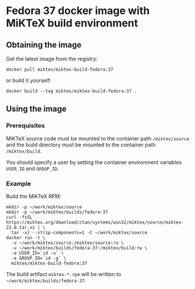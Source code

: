 # Fedora 37 docker image with MiKTeX build environment

## Obtaining the image

Get the latest image from the registry:

    docker pull miktex/miktex-build-fedora:37

or build it yourself:

    docker build --tag miktex/miktex-build-fedora:37 .

## Using the image

### Prerequisites

MiKTeX source code must be mounted to the container path `/miktex/source` and
the build directory must be mounted to the container path `/miktex/build`.

You should specify a user by setting the container environment variables
`USER_ID` and `GROUP_ID`.

### Example

Build the MiKTeX RPM:

    mkdir -p ~/work/miktex/source
    mkdir -p ~/work/miktex/builds/fedora-37
    curl -fsSL https://miktex.org/download/ctan/systems/win32/miktex/source/miktex-22.8.tar.xz | \
      tar -xJ --strip-components=1 -C ~/work/miktex/source
    docker run -t \
      -v ~/work/miktex/source:/miktex/source:ro \
      -v ~/work/miktex/builds/fedora-37:/miktex/build:rw \
      -e USER_ID=`id -u` \
      -e GROUP_ID=`id -g` \
      miktex/miktex-build-fedora:37

The build artifact `miktex-*.rpm` will be written to
`~/work/miktex/builds/fedora-37`.
